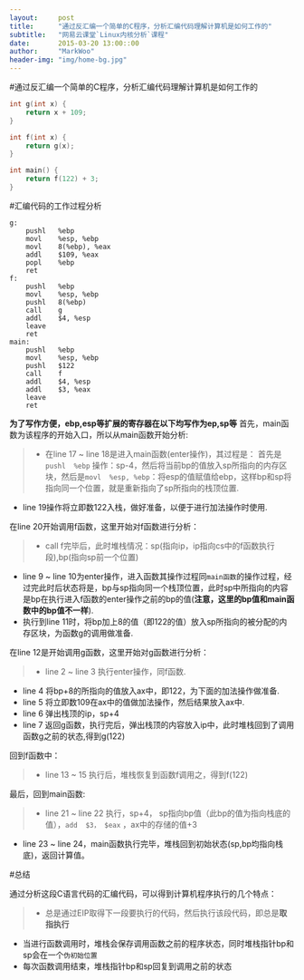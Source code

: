 ```yaml
---
layout:     post
title:      "通过反汇编一个简单的C程序，分析汇编代码理解计算机是如何工作的"
subtitle:   "网易云课堂`Linux内核分析`课程"
date:       2015-03-20 13:00::00
author:     "MarkWoo"
header-img: "img/home-bg.jpg"
---
```


#通过反汇编一个简单的C程序，分析汇编代码理解计算机是如何工作的
```c
int g(int x) {
	return x + 109;
}

int f(int x) {
	return g(x);
}

int main() {
	return f(122) + 3;
}
```

#汇编代码的工作过程分析
```
g:
	pushl	%ebp
	movl	%esp, %ebp
	movl	8(%ebp), %eax
	addl	$109, %eax
	popl	%ebp
	ret
f:
	pushl	%ebp
	movl	%esp, %ebp
	pushl	8(%ebp)
	call	g
	addl	$4, %esp
	leave
	ret
main:
	pushl	%ebp
	movl	%esp, %ebp
	pushl	$122
	call	f
	addl	$4, %esp
	addl	$3, %eax
	leave
	ret
```

**为了写作方便，ebp,esp等扩展的寄存器在以下均写作为ep,sp等**
首先，main函数为该程序的开始入口，所以从main函数开始分析: 

>- 在line 17 ~ line 18是进入main函数(enter操作)，其过程是：
首先是 `pushl  %ebp` 操作：sp-4，然后将当前bp的值放入sp所指向的内存区块，然后是`movl  %esp, %ebp`：将esp的值赋值给ebp，这样bp和sp将指向同一个位置，就是重新指向了sp所指向的栈顶位置.
- line 19操作将立即数122入栈，做好准备，以便于进行加法操作时使用.

在line 20开始调用f函数，这里开始对f函数进行分析：

>- call f完毕后，此时堆栈情况：sp(指向ip，ip指向cs中的f函数执行段),bp(指向sp前一个位置)
- line 9 ~ line 10为enter操作，进入函数其操作过程同`main函数`的操作过程，经过完此时后状态将是，bp与sp指向同一个栈顶位置，此时sp中所指向的内容是bp在执行进入f函数的enter操作之前的bp的值(**注意，这里的bp值和main函数中的bp值不一样**).
- 执行到line 11时，将bp加上8的值（即122的值）放入sp所指向的被分配的内存区块，为函数g的调用做准备.

在line 12是开始调用g函数，这里开始对g函数进行分析：

>- line 2 ~ line 3 执行enter操作，同f函数.
- line 4 将bp+8的所指向的值放入ax中，即122，为下面的加法操作做准备.
- line 5 将立即数109在ax中的值做加法操作，然后结果放入ax中.
- line 6 弹出栈顶的ip，sp+4
- line 7 返回g函数，执行完后，弹出栈顶的内容放入ip中，此时堆栈回到了调用函数g之前的状态,得到g(122)

回到f函数中：

>- line 13 ~ 15 执行后，堆栈恢复到函数f调用之，得到f(122)

最后，回到main函数:

>- line 21 ~ line 22 执行，sp+4， sp指向bp值（此bp的值为指向栈底的值），`add  $3， $eax` ，ax中的存储的值+3
- line 23 ~ line 24，main函数执行完毕，堆栈回到初始状态(sp,bp均指向栈底)，返回计算值。

#总结

通过分析这段C语言代码的汇编代码，可以得到计算机程序执行的几个特点：

> - 总是通过EIP取得下一段要执行的代码，然后执行该段代码，即总是**取指执行**
- 当进行函数调用时，堆栈会保存调用函数之前的程序状态，同时堆栈指针bp和sp会在一个`伪初始位置`
- 每次函数调用结束，堆栈指针bp和sp回复到调用之前的状态
